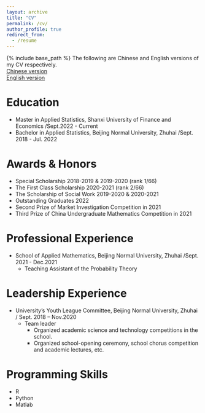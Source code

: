 ```yaml
---
layout: archive
title: "CV"
permalink: /cv/
author_profile: true
redirect_from:
  - /resume
---
```


{% include base_path %}
The following are Chinese and English versions of my CV respectively.\
[Chinese version](http://DeltaueJ.github.io/files/CVC.pdf)\
[English version](http://DeltaueJ.github.io/files/CVE.pdf)


Education
======
* Master in Applied Statistics, Shanxi University of Finance and Economics /Sept.2022 - Current 
* Bachelor in Applied Statistics, Beijing Normal University, Zhuhai /Sept. 2018 - Jul. 2022

Awards & Honors
======
* Special Scholarship 2018-2019 & 2019-2020 (rank 1/66)
* The First Class Scholarship 2020-2021 (rank 2/66)
* The Scholarship of Social Work 2019-2020 & 2020-2021
* Outstanding Graduates 2022
* Second Prize of Market Investigation Competition in 2021
* Third Prize of China Undergraduate Mathematics Competition in 2021
  

Professional Experience
======
* School of Applied Mathematics, Beijing Normal University, Zhuhai /Sept. 2021 - Dec.2021
  * Teaching Assistant of the Probability Theory
  
Leadership Experience
======
* University’s Youth League Committee, Beijing Normal University, Zhuhai  / Sept. 2018 – Nov.2020
  * Team leader
    * Organized academic science and technology competitions in the school.
    * Organized school-opening ceremony, school chorus competition and academic lectures, etc.

Programming Skills
======
* R
* Python
* Matlab
